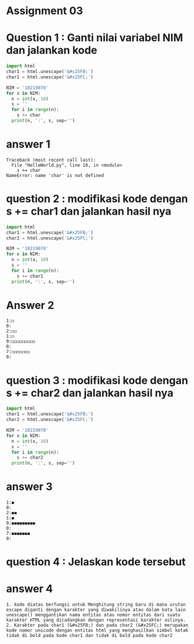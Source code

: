 # Assignment 03
# Question 1 : Ganti nilai variabel NIM dan jalankan kode
```python
import html
char1 = html.unescape('&#x25FB;')
char2 = html.unescape('&#x25FC;')

NIM = '10219070'
for x in NIM:
  n = int(x, 10)
  s = ''
  for i in range(n):
    s += char
  print(n, ':', s, sep='')
```
# answer 1
```
Traceback (most recent call last):
  File "HelloWorld.py", line 10, in <module>
    s += char
NameError: name 'char' is not defined
```
# question 2 : modifikasi kode dengan s += char1 dan jalankan hasil nya
```python
import html
char1 = html.unescape('&#x25FB;')
char2 = html.unescape('&#x25FC;')

NIM = '10219070'
for x in NIM:
  n = int(x, 10)
  s = ''
  for i in range(n):
    s += char1
  print(n, ':', s, sep='')
```
# Answer 2
```
1:◻
0:
2:◻◻
1:◻
9:◻◻◻◻◻◻◻◻◻
0:
7:◻◻◻◻◻◻◻
0:
```
# question 3 : modifikasi kode dengan s += char2 dan jalankan hasil nya
```python
import html
char1 = html.unescape('&#x25FB;')
char2 = html.unescape('&#x25FC;')

NIM = '10219070'
for x in NIM:
  n = int(x, 10)
  s = ''
  for i in range(n):
    s += char2
  print(n, ':', s, sep='')
```
# answer 3 
```
1:◼
0:
2:◼◼
1:◼
9:◼◼◼◼◼◼◼◼◼
0:
7:◼◼◼◼◼◼◼
0:
```
# question 4 : Jelaskan kode tersebut
# answer 4 
```
1. kode diatas berfungsi untuk Menghitung string baru di mana urutan escape diganti dengan karakter yang diwakilinya atau dalam kata lain unescape() menggantikan nama entitas atau nomor entitas dari suatu karakter HTML yang dicadangkan dengan representasi karakter aslinya. 
2. Karakter pada char1 (&#x25FB;) dan pada char2 (&#x25FC;) merupakan kode nomor unicode dengan entitas html yang menghasilkan simbol kotak tidak di bold pada kode char1 dan tidak di bold pada kode char2
```
